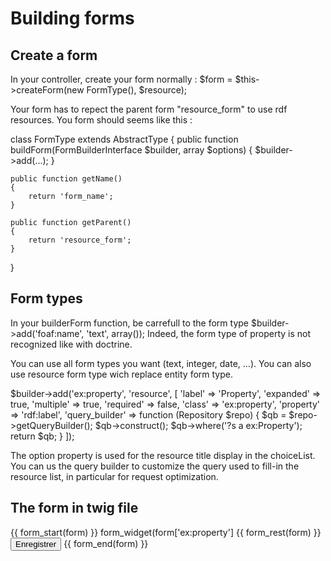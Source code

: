 Building forms
=======

Create a form
-----------------
In your controller, create your form normally :
$form = $this->createForm(new FormType(), $resource);

Your form has to repect the parent form "resource_form" to use rdf resources.
You form should seems like this :

class FormType extends AbstractType
{
    public function buildForm(FormBuilderInterface $builder, array $options)
    {
        $builder->add(...);
    }

    public function getName()
    {
        return 'form_name';
    }

    public function getParent()
    {
        return 'resource_form';
    }
}

Form types
-----------------
In your builderForm function, be carrefull to the form type
    $builder->add('foaf:name', 'text', array());
Indeed, the form type of property is not recognized like with doctrine.

You can use all form types you want (text, integer, date, ...). You can also use resource form type wich replace entity form type.

$builder->add('ex:property', 'resource', [
            'label' => 'Property',
            'expanded' => true,
            'multiple' => true,
            'required' => false,
            'class' => 'ex:property',
            'property' => 'rdf:label',
            'query_builder' => function (Repository $repo) {
                $qb = $repo->getQueryBuilder();
                $qb->construct();
                $qb->where('?s a ex:Property');
                return $qb;
            }
        ]);

The option property is used for the resource title display in the choiceList.
You can us the query builder to customize the query used to fill-in the resource list, in particular for request optimization.

The form in twig file
-----------------
{{ form_start(form) }}
form_widget(form['ex:property']
{{ form_rest(form) }}
<button type="submit" >Enregistrer</button>
{{ form_end(form) }}